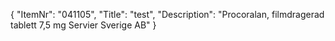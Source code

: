 {
  "ItemNr": "041105",
  "Title": "test",
  "Description": "Procoralan, filmdragerad tablett 7,5 mg Servier Sverige AB"
}